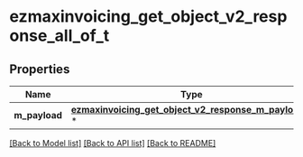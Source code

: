 # ezmaxinvoicing_get_object_v2_response_all_of_t

## Properties
Name | Type | Description | Notes
------------ | ------------- | ------------- | -------------
**m_payload** | [**ezmaxinvoicing_get_object_v2_response_m_payload_t**](ezmaxinvoicing_get_object_v2_response_m_payload.md) \* |  | 

[[Back to Model list]](../README.md#documentation-for-models) [[Back to API list]](../README.md#documentation-for-api-endpoints) [[Back to README]](../README.md)



